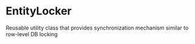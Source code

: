 # EntityLocker
Reusable utility class that provides synchronization mechanism similar to row-level DB locking
